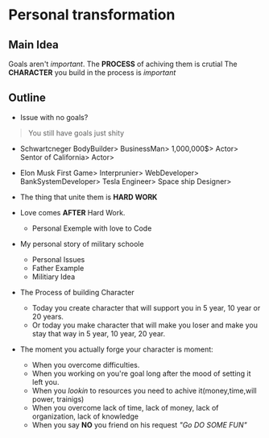 # Personal transformation

## Main Idea

Goals aren't *important*.
The **PROCESS** of achiving them is crutial
The **CHARACTER** you build in the process is *important*

## Outline

- Issue with no goals?
> You still have goals just shity

- Schwartcneger 
	BodyBuilder>
	BusinessMan>
	1,000,000$>
	Actor>
	Sentor of California>
	Actor>

- Elon Musk
 	First Game>
	Interprunier>
	WebDeveloper>
	BankSystemDeveloper>
	Tesla Engineer>
	Space ship Designer>

- The thing that unite them is 
**HARD WORK**

- Love comes **AFTER** Hard Work.
  - Personal Exemple with love to Code

- My personal story of military schoole
  - Personal Issues
  - Father Example
  - Militiary Idea

- The Process of building Character
  - Today you create character that will support you 
    in 5 year, 10 year or 20 years.
  - Or today you make character that will make you loser
    and make you stay that way in 5 year, 10 year, 20 year.

- The moment you actually forge your character is moment:
   - When you overcome difficulties.
   - When you working on you're goal long after the mood of setting it left you.
   - When you *lookin* to resources you need to achive it(money,time,will power, trainigs)
   - When you overcome lack of time, lack of money, lack of organization, lack of knowledge
   - When you say **NO** you friend on his request *"Go DO SOME FUN"*

